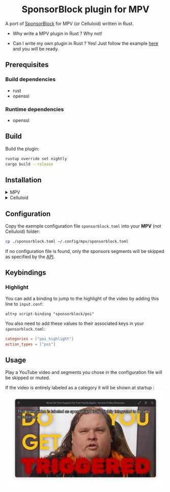 <h1 align="center">SponsorBlock plugin for MPV</h1>

A port of [SponsorBlock](https://github.com/ajayyy/SponsorBlock) for MPV (or Celluloid) written in Rust.

- Why write a MPV plugin in Rust ?
Why not!

- Can I write my own plugin in Rust ?
Yes! Just follow the example [here](https://crates.io/crates/mpv-client) and you will be ready.

## Prerequisites

### Build dependencies
- rust
- openssl

### Runtime dependencies
- openssl

## Build
Build the plugin:
```bash
rustup override set nightly
cargo build --release
```

## Installation

<details>
<summary>MPV</summary>

Copy the lib generated to your `scripts` folder:
```bash
cp ./target/release/libmpv_sponsorblock.so ~/.config/mpv/scripts/sponsorblock.so
```

</details>


<details>
<summary>Celluloid</summary>

Copy the lib generated to your `scripts` folder:
```bash
cp ./target/release/libmpv_sponsorblock.so ~/.config/celluloid/scripts/sponsorblock.so
```

</details>

## Configuration

Copy the exemple configuration file `sponsorblock.toml` into your **MPV** (not Celluloid) folder:
```bash
cp ./sponsorblock.toml ~/.config/mpv/sponsorblock.toml
```

If no configuration file is found, only the sponsors segments will be skipped as specified by the [API](https://wiki.sponsor.ajay.app/w/API_Docs).

## Keybindings

### Highlight

You can add a binding to jump to the highlight of the video by adding this line to `input.conf`:
```
alt+p script-binding "sponsorblock/poi"
```

You also need to add these values to their associated keys in your `sponsorblock.toml`:
```toml
categories = ["poi_highlight"]
action_types = ["poi"]
```

## Usage

Play a YouTube video and segments you chose in the configuration file will be skipped or muted.

If the video is entirely labeled as a category it will be shown at startup :
![celluloid](images/celluloid.png)
